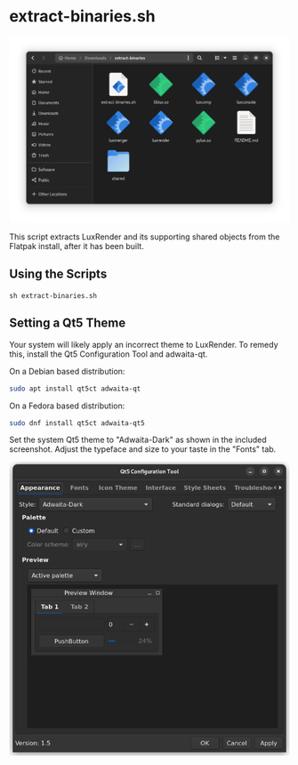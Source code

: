 # extract-binaries.sh

![Extract-Binaries](../images/extract-binaries.png)

This script extracts LuxRender and its supporting shared objects from the Flatpak install, after it has been built.


## Using the Scripts

```
sh extract-binaries.sh
```


## Setting a Qt5 Theme

Your system will likely apply an incorrect theme to LuxRender. To remedy this, install the Qt5 Configuration Tool and adwaita-qt.

On a Debian based distribution:

```sh
sudo apt install qt5ct adwaita-qt
```

On a Fedora based distribution:

```sh
sudo dnf install qt5ct adwaita-qt5
```

Set the system Qt5 theme to "Adwaita-Dark" as shown in the included screenshot. Adjust the typeface and size to your taste in the "Fonts" tab.

![Theming](../images/org.luxrender.luxrenderui_Qt5_Theming.png)
